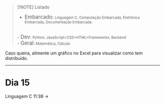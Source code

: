 
> [!NOTE] Listado
> - <big>Embarcado</big>: <small> Linguagem C, Computação Embarcada, Eletrônica Embarcada, Documentação Embarcada.</small>
> <br>
> - <big>Dev</big>: <small> Python, JavaScript+CSS+HTML+Frameworks, Backend</small>
> <br>
> - <big>Geral</big>:<small>  Matemática, Cálculo</small>

Caso queira, alimente um gráfico no Excel para visualizar como tem distribuído.

---
# Dia 15
Linguagem C
11:38 -> 